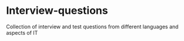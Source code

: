 # Interview-questions
Collection of interview and test questions from different languages and aspects of IT
